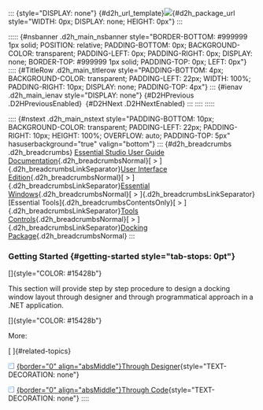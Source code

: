 ::: {style="DISPLAY: none"}
[](ms-xhelp:///?Id=d2h_url_template){#d2h_url_template}![](!package_url!){#d2h_package_url style="WIDTH: 0px; DISPLAY: none; HEIGHT: 0px"}
:::

::::: {#nsbanner .d2h_main_nsbanner style="BORDER-BOTTOM: #999999 1px solid; POSITION: relative; PADDING-BOTTOM: 0px; BACKGROUND-COLOR: transparent; PADDING-LEFT: 0px; PADDING-RIGHT: 0px; DISPLAY: none; BORDER-TOP: #999999 1px solid; PADDING-TOP: 0px; LEFT: 0px"}
:::: {#TitleRow .d2h_main_titlerow style="PADDING-BOTTOM: 4px; BACKGROUND-COLOR: transparent; PADDING-LEFT: 22px; WIDTH: 100%; PADDING-RIGHT: 10px; DISPLAY: none; PADDING-TOP: 4px"}
::: {#ienav .d2h_main_ienav style="DISPLAY: none"}
[](ms-xhelp:///?Id=8ad01cec-15ed-4dbb-9a44-b2bb6eabbd07){#D2HPrevious .D2HPreviousEnabled}  [](ms-xhelp:///?Id=59d498e2-f141-4f5a-830e-6b76732bc4fe){#D2HNext .D2HNextEnabled}
:::
::::
:::::

:::: {#nstext .d2h_main_nstext style="PADDING-BOTTOM: 10px; BACKGROUND-COLOR: transparent; PADDING-LEFT: 22px; PADDING-RIGHT: 10px; HEIGHT: 100%; OVERFLOW: auto; PADDING-TOP: 5px" hasuserbackground="true" valign="bottom"}
::: {#d2h_breadcrumbs .d2h_breadcrumbs}
[Essential Studio User Guide Documentation](ms-xhelp:///?Id=12457748-09e3-4d74-a240-8e049cedf030){.d2h_breadcrumbsNormal}[ \> ]{.d2h_breadcrumbsLinkSeparator}[User Interface Edition](ms-xhelp:///?Id=c29296b7-531c-413b-a0ec-488ca1f7f669){.d2h_breadcrumbsNormal}[ \> ]{.d2h_breadcrumbsLinkSeparator}[Essential Windows](ms-xhelp:///?Id=e60759d8-47a4-4570-9d7a-16a68d63f2ea){.d2h_breadcrumbsNormal}[ \> ]{.d2h_breadcrumbsLinkSeparator}[Essential Tools]{.d2h_breadcrumbsContentsOnly}[ \> ]{.d2h_breadcrumbsLinkSeparator}[Tools Controls](ms-xhelp:///?Id=13c3c4f4-9d16-4b69-93f2-7e98eec67452){.d2h_breadcrumbsNormal}[ \> ]{.d2h_breadcrumbsLinkSeparator}[Docking Package](ms-xhelp:///?Id=3a8b27e6-5524-49c2-9470-de9902dfb21d){.d2h_breadcrumbsNormal}
:::

### Getting Started {#getting-started style="tab-stops: 0pt"}

[]{style="COLOR: #15428b"} 

This section will provide step by step procedure to design a docking window layout through designer and through programmatical approach in a .NET application.

[]{style="COLOR: #15428b"} 

More:

[ ]{#related-topics}

[![](button.gif){border="0" align="absMiddle"}Through Designer](ms-xhelp:///?Id=1d4f1c13-aa4f-4a96-8741-bd29582bb736){style="TEXT-DECORATION: none"}

[![](button.gif){border="0" align="absMiddle"}Through Code](ms-xhelp:///?Id=ec99dad8-4e32-4eda-844f-d032c5826c0a){style="TEXT-DECORATION: none"}
::::
